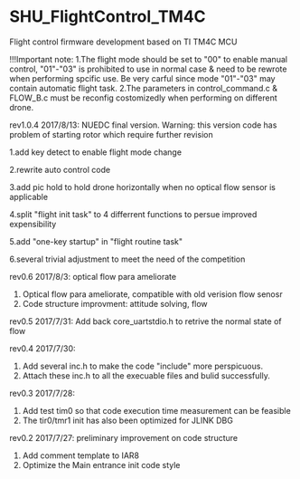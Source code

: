 # SHU_FlightControl_TM4C
Flight control firmware development based on TI TM4C MCU


!!!Important note:
1.The flight mode should be set to "00" to enable manual control, "01"-"03" is prohibited to use in normal case & need to be rewrote when performing spcific use. Be very carful since mode "01"-"03" may contain automatic flight task.
2.The parameters in control_command.c & FLOW_B.c must be reconfig costomizedly when performing on different drone.

rev1.0.4 2017/8/13:
NUEDC final version. Warning: this version code has problem of starting rotor which require further revision

1.add key detect to enable flight mode change

2.rewrite auto control code

3.add pic hold to hold drone horizontally when no optical flow sensor is applicable

4.split "flight init task" to 4 differrent functions to persue improved expensibility

5.add "one-key startup" in "flight routine task"

6.several trivial adjustment to meet the need of the competition


rev0.6 2017/8/3:
optical flow para ameliorate
1. Optical flow para ameliorate, compatible with old verision flow senosr
2. Code structure improvment: attitude solving, flow

rev0.5 2017/7/31:
Add back core_uartstdio.h to retrive the normal state of flow

rev0.4 2017/7/30:
1. Add several inc.h to make the code "include" more perspicuous.
2. Attach these inc.h to all the execuable files and bulid successfully.

rev0.3 2017/7/28:
1. Add test tim0 so that code execution time measurement can be feasible
2. The tir0/tmr1 init has also been optimized for JLINK DBG

rev0.2 2017/7/27:
preliminary improvement on code structure
1. Add comment template to IAR8
2. Optimize the Main entrance init code style

